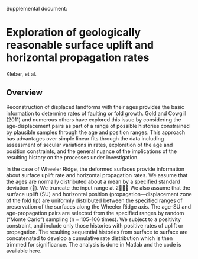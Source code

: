 Supplemental document:
# Exploration of geologically reasonable surface uplift and horizontal propagation rates
Kleber, et al.

## Overview

Reconstruction of displaced landforms with their ages provides the basic information to determine rates of faulting or fold growth. Gold and Cowgill (2011) and numerous others have explored this issue by considering the age-displacement pairs as part of a range of possible histories constrained by plausible samples through the age and position ranges. This approach has advantages over simple linear fits through the data including assessment of secular variations in rates, exploration of the age and position constraints, and the general nuance of the implications of the resulting history on the processes under investigation.

In the case of Wheeler Ridge, the deformed surfaces provide information about surface uplift rate and horizontal propagation rates. We assume that the ages are normally distributed about a mean by a specified standard deviation (). We truncate the input range at 2 We also assume that the surface uplift (SU) and horizontal position (propagation—displacement zone of the fold tip) are uniformly distributed between the specified ranges of preservation of the surfaces along the Wheeler Ridge axis. The age-SU and age-propagation pairs are selected from the specified ranges by random (“Monte Carlo”) sampling (n = 105-106 times). We subject to a positivity constraint, and include only those histories with positive rates of uplift or propagation. The resulting sequential histories from surface to surface are concatenated to develop a cumulative rate distribution which is then trimmed for significance. The analysis is done in Matlab and the code is available here.

